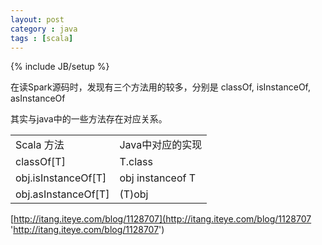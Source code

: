 ```yaml
---
layout: post
category : java 
tags : [scala]
---
```

{% include JB/setup %}


在读Spark源码时，发现有三个方法用的较多，分别是 classOf, isInstanceOf, asInstanceOf

其实与java中的一些方法存在对应关系。

<table>
<tr><td>Scala 方法</td><td>Java中对应的实现</td></tr>
<tr><td>classOf[T]</td><td>T.class</td></tr>
<tr><td>obj.isInstanceOf[T]</td><td>obj instanceof T</td></tr>
<tr><td>obj.asInstanceOf[T]</td><td>(T)obj</td></tr>
</table>

[http://itang.iteye.com/blog/1128707](http://itang.iteye.com/blog/1128707 'http://itang.iteye.com/blog/1128707')

